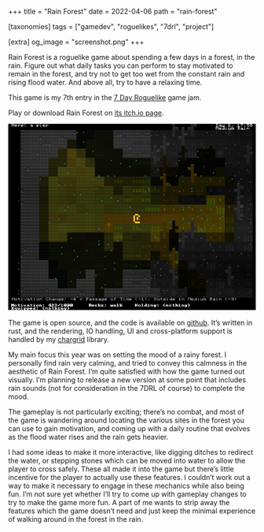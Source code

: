 +++
title = "Rain Forest"
date = 2022-04-06
path = "rain-forest"

[taxonomies]
tags = ["gamedev", "roguelikes", "7drl", "project"]

[extra]
og_image = "screenshot.png"
+++

Rain Forest is a roguelike game about spending a few days in a forest, in the
rain. Figure out what daily tasks you can perform to stay motivated to remain
in the forest, and try not to get too wet from the constant rain and rising
flood water. And above all, try to have a relaxing time.

This game is my 7th entry in the [7 Day Roguelike](https://itch.io/jam/7drl-challenge-2022) game jam.

Play or download Rain Forest on [its itch.io page](https://gridbugs.itch.io/rain-forest).

![screenshot.png](screenshot.png)

The game is open source, and the code is available on [github](https://github.com/gridbugs/rainforest). It’s written in
rust, and the rendering, IO handling, UI and cross-platform support is handled
by my [chargrid](https://github.com/gridbugs/chargrid) library.

My main focus this year was on setting the mood of a rainy forest. I personally
find rain very calming, and tried to convey this calmness in the aesthetic of
Rain Forest. I’m quite satisfied with how the game turned out visually. I’m
planning to release a new version at some point that includes rain sounds (not
for consideration in the 7DRL of course) to complete the mood.

The gameplay is not particularly exciting; there’s no combat, and most of the
game is wandering around locating the various sites in the forest you can use
to gain motivation, and coming up with a daily routine that evolves as the
flood water rises and the rain gets heavier.

I had some ideas to make it more interactive, like digging ditches to redirect
the water, or stepping stones which can be moved into water to allow the player
to cross safely. These all made it into the game but there’s little incentive
for the player to actually use these features. I couldn’t work out a way to
make it necessary to engage in these mechanics while also being fun. I’m
not sure yet whether I’ll try to come up with gameplay changes to try to
make the game more fun. A part of me wants to strip away the features which
the game doesn’t need and just keep the minimal experience of walking
around in the forest in the rain.
